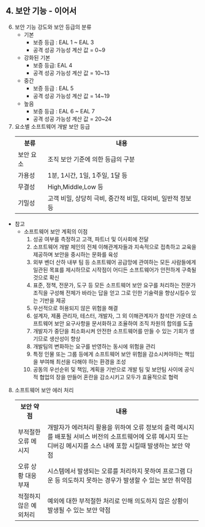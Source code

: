 ## 4. 보안 기능 - 이어서
6. 보안 기능 강도와 보안 등급의 분류
   - 기본
     - 보증 등급 : EAL 1 ~  EAL 3
     - 공격 성공 가능성 계산 값 = 0~9
   - 강화된 기본
     - 보증 등급: EAL 4
     - 공격 성공 가능성 계산 값 = 10~13
   - 중간
     - 보증 등급 : EAL 5
     - 공격 성공 가능성 계산 값 = 14~19
   - 높음
     - 보증 등급 : EAL 6 ~ EAL 7
     - 공격 성공 가능성 계산 값 = 20~24
7. 요소별 소프트웨어 개발 보안 등급
    <table>
        <tr>
            <th>분류</th>
            <th>내용</th>
        </tr>
        <tr>
            <td>보안 요소</td>
            <td>조직 보안 기준에 의한 등급의 구분</td>
        </tr>
        <tr>
            <td>가용성</td>
            <td>1분, 1시간, 1일, 1주일, 1달 등</td>
        </tr>
        <tr>
            <td>무결성</td>
            <td>High,Middle,Low 등</td>
        </tr>
        <tr>
            <td>기밀성</td>
            <td>고객 비밀, 상당히 극비, 중간적 비밀, 대외비, 일반적 정보 등</td>
        </tr>
    </table>
* 참고
  * 소프트웨어 보안 계획의 이점
    1. 성공 여부를 측정하고 고객, 파트너 및 이사회에 전달
    2. 소프트웨어 개발 체인의 전체 이해관계자들과 지속적으로 접촉하고 교육을 제공하며 보안을 중시하는 문화를 육성
    3. 외부 벤더 산하 내부 팀 등 소프트웨어 공급망에 관여하는 모든 사람들에게 일관된 목표를 제시하므로 시작점이 어디든 소프트웨어가 안전하게 구축될 것으로 확신
    4. 표준, 정책, 전문가, 도구 등 모든 소프트웨어 보안 요구를 처리하는 전문가 조직을 구성해 전체가 바라는 답을 얻고 그로 인한 기술력을 향상시킬수 있는 기반을 제공
    5. 우선적으로 허용되지 않은 위험을 해결
    6. 설계자, 제품 관리자, 테스터, 개발자, 그 외 이해관계자가 참석한 가운데 소프트웨어 보안 요구사항을 문서화하고 조율하여 조직 차원의 합의를 도출
    7. 개발자가 중단을 최소화시켜 안전한 소프트웨어를 만들 수 있는 기회가 생기므로 생산성이 향상
    8. 개발팀의 변화하는 요구를 반영하는 동시에 위험을 관리
    9. 특정 인물 또는 그룹 등에게 소프트웨어 보안 위험을 감소시켜야하는 책임을 부여해 최선을 다해야 하는 환경을 조성
    10. 공동의 우선순위 및 책임, 계획을 기반으로 개발 팀 및 보안팀 사이에 공식적 협업의 장을 만들어 혼란을 감소시키고 모두가 효율적으로 협력
8. 소프트웨어 보안 에러 처리
    <table>
        <tr>
            <th>보안 약점</th>
            <th>내용</th>
        </tr>
        <tr>
            <td>부적절한 오류 메시지</td>
            <td>개발자가 에러처리 활용을 위하여 오류 정보의 출력 메시지를 배포될 서비스 버전의 소프트웨어에 오류 메시지 또는 디버깅 메시지를 소스 내에 포함 시킬때 발생하는 보안 약점</td>
        </tr>
        <tr>
            <td>오류 상황 대응 부재</td>
            <td>시스템에서 발생되는 오류를 처리하지 못하여 프로그램 다운 등 의도하지 못하는 경우가 발생할 수 있는 보안 취약점</td>
        </tr>
        <tr>
            <td>적절하지 않은 예외처리</td>
            <td>예외에 대한 부적절한 처리로 인해 의도하지 않은 상황이 발생될 수 있는 보안 약점</td>
        </tr>
    </table>
    